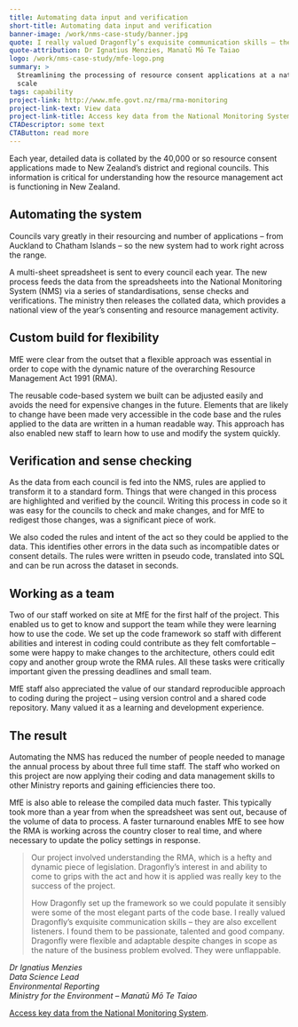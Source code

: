 ```yaml
---
title: Automating data input and verification
short-title: Automating data input and verification
banner-image: /work/nms-case-study/banner.jpg
quote: I really valued Dragonfly’s exquisite communication skills – they are also excellent listeners. I found them to be passionate, talented and good company.
quote-attribution: Dr Ignatius Menzies, Manatū Mō Te Taiao
logo: /work/nms-case-study/mfe-logo.png
summary: >
  Streamlining the processing of resource consent applications at a national
  scale
tags: capability
project-link: http://www.mfe.govt.nz/rma/rma-monitoring
project-link-text: View data
project-link-title: Access key data from the National Monitoring System
CTADescriptor: some text
CTAButton: read more
---
```


Each year, detailed data is collated by the 40,000 or so resource consent
applications made to New Zealand’s district and regional councils. This
information is critical for understanding how the resource management act is
functioning in New Zealand.

<!--more-->

## Automating the system

Councils vary greatly in their resourcing and number of applications – from Auckland to Chatham Islands – so the new system had to work right across the range.

A multi-sheet spreadsheet is sent to every council each year. The new process feeds the data from the spreadsheets into the National Monitoring System (NMS) via a series of standardisations, sense checks and verifications. The ministry then releases the collated data, which provides a national view of the year’s consenting and resource management activity.

## Custom build for flexibility

MfE were clear from the outset that a flexible approach was essential in order to cope with the dynamic nature of the overarching Resource Management Act 1991 (RMA).

The reusable code-based system we built can be adjusted easily and avoids the need for expensive changes in the future. Elements that are likely to change have been made very accessible in the code base and the rules applied to the data are written in a human readable way. This approach has also enabled new staff to learn how to use and modify the system quickly.

## Verification and sense checking

As the data from each council is fed into the NMS, rules are applied to transform it to a standard form. Things that were changed in this process are highlighted and verified by the council. Writing this process in code so it was easy for the councils to check and make changes, and for MfE to redigest those changes, was a significant piece of work.

We also coded the rules and intent of the act so they could be applied to the data. This identifies other errors in the data such as incompatible dates or consent details. The rules were written in pseudo code, translated into SQL and can be run across the dataset in seconds.

## Working as a team

Two of our staff worked on site at MfE for the first half of the project. This enabled us to get to know and support the team while they were learning how to use the code. We set up the code framework so staff with different abilities and interest in coding could contribute as they felt comfortable – some were happy to make changes to the architecture, others could edit copy and another group wrote the RMA rules. All these tasks were critically important given the pressing deadlines and small team.

MfE staff also appreciated the value of our standard reproducible approach to coding during the project – using version control and a shared code repository. Many valued it as a learning and development experience.

## The result

Automating the NMS has reduced the number of people needed to manage the annual process by about three full time staff. The staff who worked on this project are now applying their coding and data management skills to other Ministry reports and gaining efficiencies there too.

MfE is also able to release the compiled data much faster. This typically took more than a year from when the spreadsheet was sent out, because of the volume of data to process. A faster turnaround enables MfE to see how the RMA is working across the country closer to real time, and where necessary to update the policy settings in response.

> Our project involved understanding the RMA, which is a hefty and dynamic piece
> of legislation. Dragonfly’s interest in and ability to come to grips with the
> act and how it is applied was really key to the success of the project.
>
> How
> Dragonfly set up the framework so we could populate it sensibly were some of the
> most elegant parts of the code base. I really valued Dragonfly’s exquisite
> communication skills – they are also excellent listeners. I found them to be
> passionate, talented and good company.
> Dragonfly were flexible and adaptable
> despite changes in scope as the nature of the business problem evolved. They
> were unflappable.

<cite>Dr Ignatius Menzies <br />
Data Science Lead <br />
Environmental Reporting <br />
Ministry for the Environment – Manatū Mō Te Taiao </cite>

[Access key data from the National Monitoring System](http://www.mfe.govt.nz/rma/rma-monitoring).

